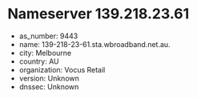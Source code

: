 # Nameserver 139.218.23.61

* as_number: 9443
* name: 139-218-23-61.sta.wbroadband.net.au.
* city: Melbourne
* country: AU
* organization: Vocus Retail
* version: Unknown
* dnssec: Unknown
